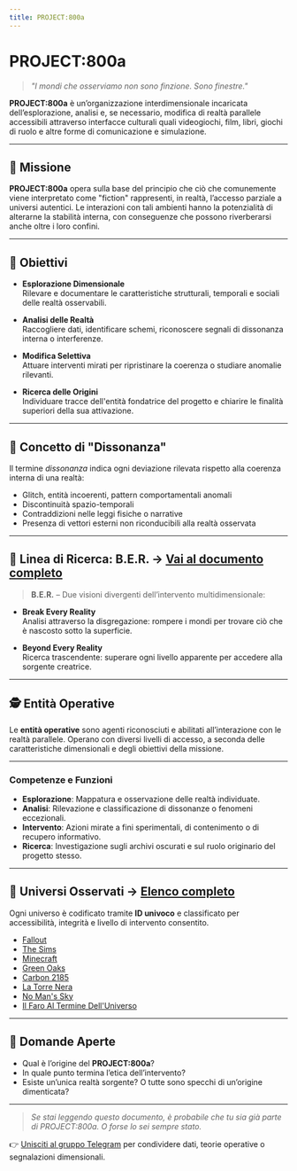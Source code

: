 ```yaml
---
title: PROJECT:800a
---
```


# PROJECT:800a

> *"I mondi che osserviamo non sono finzione. Sono finestre."*

**PROJECT:800a** è un’organizzazione interdimensionale incaricata dell’esplorazione, analisi e, se necessario, modifica di realtà parallele accessibili attraverso interfacce culturali quali videogiochi, film, libri, giochi di ruolo e altre forme di comunicazione e simulazione.

---

## 🌌 Missione

**PROJECT:800a** opera sulla base del principio che ciò che comunemente viene interpretato come "fiction" rappresenti, in realtà, l’accesso parziale a universi autentici. Le interazioni con tali ambienti hanno la potenzialità di alterarne la stabilità interna, con conseguenze che possono riverberarsi anche oltre i loro confini.

---

## 🧭 Obiettivi

- **Esplorazione Dimensionale**  
  Rilevare e documentare le caratteristiche strutturali, temporali e sociali delle realtà osservabili.

- **Analisi delle Realtà**  
  Raccogliere dati, identificare schemi, riconoscere segnali di dissonanza interna o interferenze.

- **Modifica Selettiva**  
  Attuare interventi mirati per ripristinare la coerenza o studiare anomalie rilevanti.

- **Ricerca delle Origini**  
  Individuare tracce dell'entità fondatrice del progetto e chiarire le finalità superiori della sua attivazione.

---

## 🧨 Concetto di "Dissonanza"

Il termine *dissonanza* indica ogni deviazione rilevata rispetto alla coerenza interna di una realtà:

- Glitch, entità incoerenti, pattern comportamentali anomali  
- Discontinuità spazio-temporali  
- Contraddizioni nelle leggi fisiche o narrative  
- Presenza di vettori esterni non riconducibili alla realtà osservata

---

## 🧪 Linea di Ricerca: B.E.R. → [Vai al documento completo](ber.md)

> **B.E.R.** – Due visioni divergenti dell’intervento multidimensionale:

- **Break Every Reality**  
  Analisi attraverso la disgregazione: rompere i mondi per trovare ciò che è nascosto sotto la superficie.

- **Beyond Every Reality**  
  Ricerca trascendente: superare ogni livello apparente per accedere alla sorgente creatrice.

---

## 🕵️ Entità Operative  

Le **entità operative** sono agenti riconosciuti e abilitati all’interazione con le realtà parallele. Operano con diversi livelli di accesso, a seconda delle caratteristiche dimensionali e degli obiettivi della missione.

---

### Competenze e Funzioni

- **Esplorazione**: Mappatura e osservazione delle realtà individuate.
- **Analisi**: Rilevazione e classificazione di dissonanze o fenomeni eccezionali.
- **Intervento**: Azioni mirate a fini sperimentali, di contenimento o di recupero informativo.
- **Ricerca**: Investigazione sugli archivi oscurati e sul ruolo originario del progetto stesso.

---

## 📂 Universi Osservati → [Elenco completo](realta.md)

Ogni universo è codificato tramite **ID univoco** e classificato per accessibilità, integrità e livello di intervento consentito.

- [Fallout](fallout.md)
- [The Sims](thesims.md)
- [Minecraft](minecraft.md)
- [Green Oaks](greenoaks.md)
- [Carbon 2185](carbon2185.md)
- [La Torre Nera](thedarktower.md)
- [No Man's Sky](nomanssky.md)
- [Il Faro Al Termine Dell'Universo](ilfaroalterminedell'universo.md)

---

## 🧩 Domande Aperte

- Qual è l’origine del **PROJECT:800a**?
- In quale punto termina l’etica dell’intervento?
- Esiste un’unica realtà sorgente? O tutte sono specchi di un’origine dimenticata?

---

> *Se stai leggendo questo documento, è probabile che tu sia già parte di PROJECT:800a. O forse lo sei sempre stato.*

👉 [Unisciti al gruppo Telegram](https://t.me/+ViK7RmXBsQIzMTc0) per condividere dati, teorie operative o segnalazioni dimensionali.
